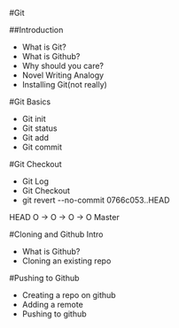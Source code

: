 #Git

##Introduction

* What is Git?
* What is Github?
* Why should you care?
* Novel Writing Analogy
* Installing Git(not really)

#Git Basics

* Git init
* Git status
* Git add
* Git commit

#Git Checkout

* Git Log
* Git Checkout
* git revert --no-commit 0766c053..HEAD

HEAD O -> O -> O -> O Master

#Cloning and Github Intro

* What is Github?
* Cloning an existing repo

#Pushing to Github

* Creating a repo on github
* Adding a remote
* Pushing to github